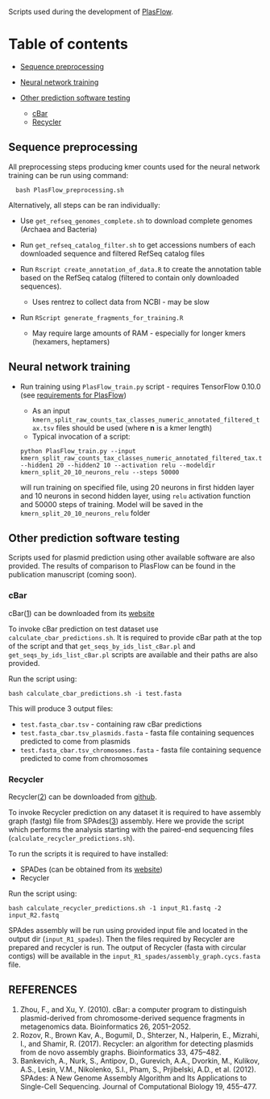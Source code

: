Scripts used during the development of [PlasFlow](https://github.com/smaegol/PlasFlow).

# Table of contents

- [Sequence preprocessing](#sequence-preprocessing)
- [Neural network training](#neural-network-training)
- [Other prediction software testing](#other-prediction-software-testing)

  - [cBar](#cbar)
  - [Recycler](#recycler)

## Sequence preprocessing

All preprocessing steps producing kmer counts used for the neural network training can be run using command:

```
  bash PlasFlow_preprocessing.sh
```

Alternatively, all steps can be ran individually:

- Use `get_refseq_genomes_complete.sh` to download complete genomes (Archaea and Bacteria)
- Run `get_refseq_catalog_filter.sh` to get accessions numbers of each downloaded sequence and filtered RefSeq catalog files
- Run `Rscript create_annotation_of_data.R` to create the annotation table based on the RefSeq catalog (filtered to contain only downloaded sequences).

  - Uses rentrez to collect data from NCBI - may be slow

- Run `RScript generate_fragments_for_training.R`

  - May require large amounts of RAM - especially for longer kmers (hexamers, heptamers)

## Neural network training

- Run training using `PlasFlow_train.py` script - requires TensorFlow 0.10.0 (see [requirements for PlasFlow](https://github.com/smaegol/PlasFlow#requirements))

  - As an input `kmern_split_raw_counts_tax_classes_numeric_annotated_filtered_tax.tsv` files should be used (where **n** is a kmer length)
  - Typical invocation of a script:

  ```
  python PlasFlow_train.py --input kmern_split_raw_counts_tax_classes_numeric_annotated_filtered_tax.tsv --hidden1 20 --hidden2 10 --activation relu --modeldir kmern_split_20_10_neurons_relu --steps 50000
  ```

  will run training on specified file, using 20 neurons in first hidden layer and 10 neurons in second hidden layer, using `relu` activation function and 50000 steps of training. Model will be saved in the `kmern_split_20_10_neurons_relu` folder

## Other prediction software testing

Scripts used for plasmid prediction using other available software are also provided. The results of comparison to PlasFlow can be found in the publication manuscript (coming soon).

### cBar

cBar([1](https://www.ncbi.nlm.nih.gov/pubmed/20538725)) can be downloaded from its [website](http://csbl.bmb.uga.edu/~ffzhou/cBar)

To invoke cBar prediction on test dataset use `calculate_cbar_predictions.sh`. It is required to provide cBar path at the top of the script and that `get_seqs_by_ids_list_cBar.pl` and `get_seqs_by_ids_list_cBar.pl` scripts are available and their paths are also provided.

Run the script using:

```
bash calculate_cbar_predictions.sh -i test.fasta
```

This will produce 3 output files:

- `test.fasta_cbar.tsv` - containing raw cBar predictions
- `test.fasta_cbar.tsv_plasmids.fasta` - fasta file containing sequences predicted to come from plasmids
- `test.fasta_cbar.tsv_chromosomes.fasta` - fasta file containing sequence predicted to come from chromosomes

### Recycler

Recycler([2](https://www.ncbi.nlm.nih.gov/pubmed/28003256)) can be downloaded from [github](https://github.com/Shamir-Lab/Recycler).

To invoke Recycler prediction on any dataset it is required to have assembly graph (fastg) file from SPAdes([3](https://www.ncbi.nlm.nih.gov/pubmed/22506599)) assembly. Here we provide the script which performs the analysis starting with the paired-end sequencing files (`calculate_recycler_predictions.sh`).

To run the scripts it is required to have installed:

- SPADes (can be obtained from its [website](http://bioinf.spbau.ru/spades))
- Recycler

Run the script using:

```
bash calculate_recycler_predictions.sh -1 input_R1.fastq -2 input_R2.fastq
```

SPAdes assembly will be run using provided input file and located in the output dir (`input_R1_spades`). Then the files required by Recycler are prepared and recycler is run. The output of Recycler (fasta with circular contigs) will be available in the `input_R1_spades/assembly_graph.cycs.fasta` file.

## REFERENCES

1. Zhou, F., and Xu, Y. (2010). cBar: a computer program to distinguish plasmid-derived from chromosome-derived sequence fragments in metagenomics data. Bioinformatics 26, 2051–2052.
2. Rozov, R., Brown Kav, A., Bogumil, D., Shterzer, N., Halperin, E., Mizrahi, I., and Shamir, R. (2017). Recycler: an algorithm for detecting plasmids from de novo assembly graphs. Bioinformatics 33, 475–482.
3. Bankevich, A., Nurk, S., Antipov, D., Gurevich, A.A., Dvorkin, M., Kulikov, A.S., Lesin, V.M., Nikolenko, S.I., Pham, S., Prjibelski, A.D., et al. (2012). SPAdes: A New Genome Assembly Algorithm and Its Applications to Single-Cell Sequencing. Journal of Computational Biology 19, 455–477.
